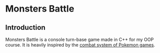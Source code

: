 # Monsters Battle

## Introduction
Monsters Battle is a console turn-base game made in C++ for my OOP course.
It is heavily inspired by the [combat system of Pokemon games](https://pokemon.fandom.com/wiki/Pok%C3%A9mon_battle).

